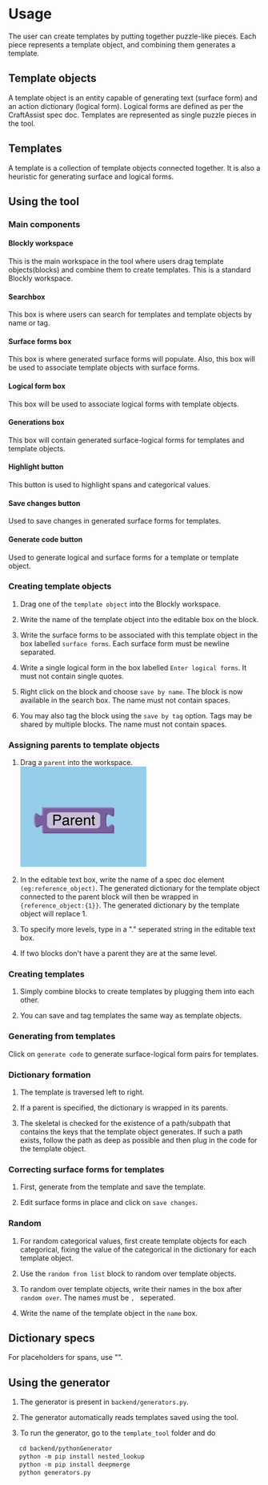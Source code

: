 # Usage

The user can create templates by putting together puzzle-like pieces.
Each piece represents a template object, and combining them generates a template.

## Template objects

A template object is an entity capable of generating text (surface form) and an action dictionary (logical form). Logical forms are defined as per the CraftAssist spec doc. Templates are represented as single puzzle pieces in the tool.

## Templates

A template is a collection of template objects connected together. It is also a heuristic for generating surface and logical forms.

## Using the tool

### Main components

#### Blockly workspace

This is the main workspace in the tool where users drag template objects(blocks) and combine them to create templates. This is a standard Blockly workspace.

#### Searchbox

This box is where users can search for templates and template objects by name or tag.

#### Surface forms box

This box is where generated surface forms will populate. Also, this box will be used to associate template objects with surface forms.

#### Logical form box

This box will be used to associate logical forms with template objects.

#### Generations box

This box will contain generated surface-logical forms for templates and template objects.

#### Highlight button

This button is used to highlight spans and categorical values.

#### Save changes button

Used to save changes in generated surface forms for templates.

#### Generate code button

Used to generate logical and surface forms for a template or template object.

### Creating template objects

1. Drag one of the `template object` into the Blockly workspace.

2. Write the name of the template object into the editable box on the block.

3. Write the surface forms to be associated with this template object in the box labelled `surface forms`. Each surface form must be newline separated.

4. Write a single logical form in the box labelled `Enter logical forms`. It must not contain single quotes.

5. Right click on the block and choose `save by name`. The block is now available in the search box. The name must not contain spaces.

6. You may also tag the block using the `save by tag` option. Tags may be shared by multiple blocks. The name must not contain spaces.

### Assigning parents to template objects

1. Drag a `parent` into the workspace.
   ![alt text](images/parent.png)

2. In the editable text box, write the name of a spec doc element `(eg:reference_object)`. The generated dictionary for the template object connected to the parent block will then be wrapped in `{reference_object:{1}}`. The generated dictionary by the template object will replace 1.

3. To specify more levels, type in a "." seperated string in the editable text box.

4. If two blocks don't have a parent they are at the same level.

### Creating templates

1. Simply combine blocks to create templates by plugging them into each other.

2. You can save and tag templates the same way as template objects.

### Generating from templates

Click on `generate code` to generate surface-logical form pairs for templates.

### Dictionary formation

1. The template is traversed left to right.

2. If a parent is specified, the dictionary is wrapped in its parents.

3. The skeletal is checked for the existence of a path/subpath that contains the keys that the template object generates. If such a path exists, follow the path as deep as possible and then plug in the code for the template object.

### Correcting surface forms for templates

1. First, generate from the template and save the template.

2. Edit surface forms in place and click on `save changes`.

### Random

1. For random categorical values, first create template objects for each categorical, fixing the value of the categorical in the dictionary for each template object.

2. Use the `random from list` block to random over template objects.

3. To random over template objects, write their names in the box after `random over`. The names must be `, ` seperated.

4. Write the name of the template object in the `name` box.

## Dictionary specs

For placeholders for spans, use "".

## Using the generator

1. The generator is present in `backend/generators.py`.

2. The generator automatically reads templates saved using the tool.

3. To run the generator, go to the `template_tool` folder and do

```
   cd backend/pythonGenerator
   python -m pip install nested_lookup
   python -m pip install deepmerge
   python generators.py
```
